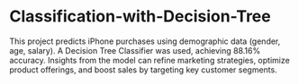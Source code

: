 # Classification-with-Decision-Tree
This project predicts iPhone purchases using demographic data (gender, age, salary). A Decision Tree Classifier was used, achieving 88.16% accuracy. Insights from the model can refine marketing strategies, optimize product offerings, and boost sales by targeting key customer segments.
